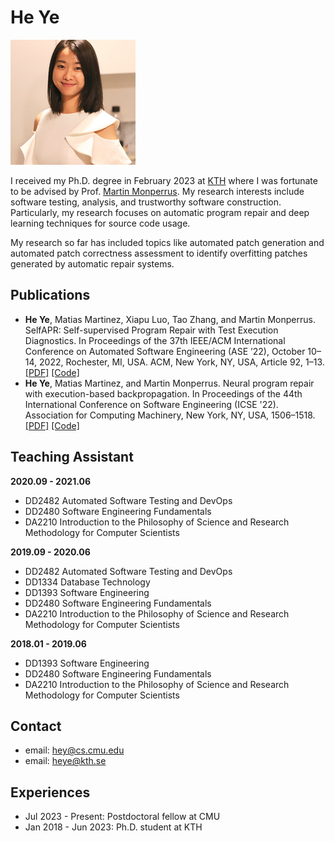 # He Ye
![](assets/heye.jpg)

I received my Ph.D. degree in February 2023 at [KTH](https://www.kth.se/en) where I was fortunate to be advised by Prof. [Martin Monperrus](https://www.kth.se/profile/monp). My research interests include software testing, analysis, and trustworthy software construction. Particularly, my research focuses on automatic program repair and deep learning techniques for source code usage.

My research so far has included topics like automated patch generation and automated patch correctness assessment to identify overfitting patches generated by automatic repair systems.


## Publications
- **He Ye**, Matias Martinez, Xiapu Luo, Tao Zhang, and Martin Monperrus. SelfAPR: Self-supervised Program Repair with Test Execution Diagnostics. In Proceedings of the 37th IEEE/ACM International Conference on Automated Software Engineering (ASE ’22), October 10–14, 2022, Rochester, MI, USA. ACM, New York, NY, USA,  Article 92, 1–13. [[PDF]](https://arxiv.org/pdf/2203.12755.pdf) [[Code]](https://github.com/ASSERT-KTH/SelfAPR)
- **He Ye**, Matias Martinez, and Martin Monperrus. Neural program repair with execution-based backpropagation. In Proceedings of the 44th International Conference on Software Engineering (ICSE '22). Association for Computing Machinery, New York, NY, USA, 1506–1518. [[PDF]](https://dl.acm.org/doi/abs/10.1145/3510003.3510222) [[Code]](https://anonymous.4open.science/r/RewardRepair/README.md)


## Teaching Assistant
**2020.09 - 2021.06**
- DD2482 Automated Software Testing and DevOps
- DD2480 Software Engineering Fundamentals
- DA2210 Introduction to the Philosophy of Science and Research Methodology for Computer Scientists

**2019.09 - 2020.06**
- DD2482 Automated Software Testing and DevOps
- DD1334 Database Technology
- DD1393 Software Engineering
- DD2480 Software Engineering Fundamentals
- DA2210 Introduction to the Philosophy of Science and Research Methodology for Computer Scientists

**2018.01 - 2019.06**
- DD1393 Software Engineering
- DD2480 Software Engineering Fundamentals
- DA2210 Introduction to the Philosophy of Science and Research Methodology for Computer Scientists


## Contact
- email: [hey@cs.cmu.edu](mailto:hey@cs.cmu.edu)
- email: [heye@kth.se](mailto:heye@kth.se)


## Experiences
- Jul 2023 - Present: Postdoctoral fellow at CMU
- Jan 2018 - Jun 2023: Ph.D. student at KTH
